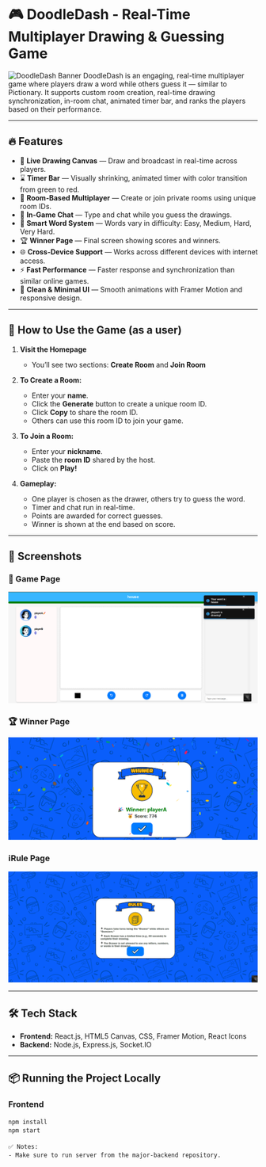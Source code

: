 # 🎮 DoodleDash - Real-Time Multiplayer Drawing & Guessing Game
![DoodleDash Banner](screenshots/home.gif)
DoodleDash is an engaging, real-time multiplayer game where players draw a word while others guess it — similar to Pictionary. It supports custom room creation, real-time drawing synchronization, in-room chat, animated timer bar, and ranks the players based on their performance.

---

## 🔥 Features

- 🎨 **Live Drawing Canvas** — Draw and broadcast in real-time across players.
- ⌛ **Timer Bar** — Visually shrinking, animated timer with color transition from green to red.
- 👥 **Room-Based Multiplayer** — Create or join private rooms using unique room IDs.
- 💬 **In-Game Chat** — Type and chat while you guess the drawings.
- 🧠 **Smart Word System** — Words vary in difficulty: Easy, Medium, Hard, Very Hard.
- 🏆 **Winner Page** — Final screen showing scores and winners.
- 🌐 **Cross-Device Support** — Works across different devices with internet access.
- ⚡ **Fast Performance** — Faster response and synchronization than similar online games.
- 🎯 **Clean & Minimal UI** — Smooth animations with Framer Motion and responsive design.

---

## 🚀 How to Use the Game (as a user)

1. **Visit the Homepage**
   - You’ll see two sections: **Create Room** and **Join Room**

2. **To Create a Room:**
   - Enter your **name**.
   - Click the **Generate** button to create a unique room ID.
   - Click **Copy** to share the room ID.
   - Others can use this room ID to join your game.

3. **To Join a Room:**
   - Enter your **nickname**.
   - Paste the **room ID** shared by the host.
   - Click on **Play!**

4. **Gameplay:**
   - One player is chosen as the drawer, others try to guess the word.
   - Timer and chat run in real-time.
   - Points are awarded for correct guesses.
   - Winner is shown at the end based on score.

---

## 📸 Screenshots

### 🎨 Game Page
![Game Page](screenshots/game.png)

### 🏆 Winner Page
![Winner Page](screenshots/winner.png)

### ℹ️Rule Page
![Rule Page](screenshots/rules.png)

---

## 🛠 Tech Stack

- **Frontend:** React.js, HTML5 Canvas, CSS, Framer Motion, React Icons
- **Backend:** Node.js, Express.js, Socket.IO

---

## 📦 Running the Project Locally

###  Frontend

```bash
npm install
npm start

✅ Notes:
- Make sure to run server from the major-backend repository.
